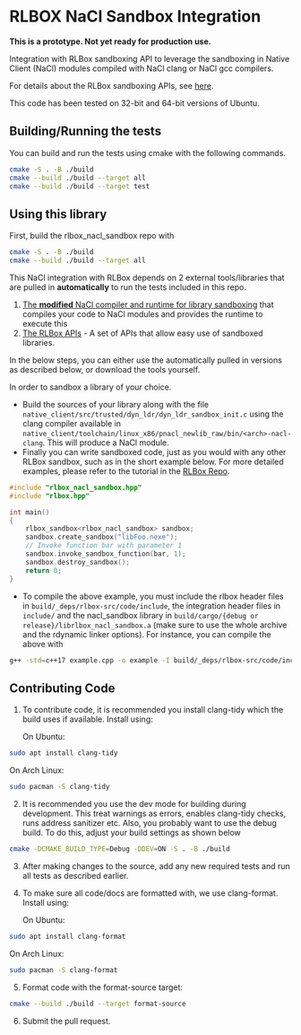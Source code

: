 # RLBOX NaCl Sandbox Integration

**This is a prototype. Not yet ready for production use.**

Integration with RLBox sandboxing API to leverage the sandboxing in Native Client (NaCl) modules compiled with NaCl clang or NaCl gcc compilers.

For details about the RLBox sandboxing APIs, see [here](https://github.com/PLSysSec/rlbox_api_cpp17).

This code has been tested on 32-bit and 64-bit versions of Ubuntu.

## Building/Running the tests

You can build and run the tests using cmake with the following commands.

```bash
cmake -S . -B ./build
cmake --build ./build --target all
cmake --build ./build --target test
```

## Using this library

First, build the rlbox_nacl_sandbox repo with

```bash
cmake -S . -B ./build
cmake --build ./build --target all
```

This NaCl integration with RLBox depends on 2 external tools/libraries that are pulled in **automatically** to run the tests included in this repo.

1. [The **modified** NaCl compiler and runtime for library sandboxing](https://github.com/shravanrn/Sandboxing_NaCl/) that compiles your code to NaCl modules and provides the runtime to execute this
3.  [The RLBox APIs]((https://github.com/PLSysSec/rlbox_api_cpp17)) - A set of APIs that allow easy use of sandboxed libraries.

In the below steps, you can either use the automatically pulled in versions as described below, or download the tools yourself.

In order to sandbox a library of your choice.

- Build the sources of your library along with the file `native_client/src/trusted/dyn_ldr/dyn_ldr_sandbox_init.c` using the clang compiler available in `native_client/toolchain/linux_x86/pnacl_newlib_raw/bin/<arch>-nacl-clang`. This will produce a NaCl module.
- Finally you can write sandboxed code, just as you would with any other RLBox sandbox, such as in the short example below. For more detailed examples, please refer to the tutorial in the [RLBox Repo]((https://github.com/PLSysSec/rlbox_api_cpp17)).


```c++
#include "rlbox_nacl_sandbox.hpp"
#include "rlbox.hpp"

int main()
{
    rlbox_sandbox<rlbox_nacl_sandbox> sandbox;
    sandbox.create_sandbox("libFoo.nexe");
    // Invoke function bar with parameter 1
    sandbox.invoke_sandbox_function(bar, 1);
    sandbox.destroy_sandbox();
    return 0;
}
```

- To compile the above example, you must include the rlbox header files in `build/_deps/rlbox-src/code/include`, the integration header files in `include/` and the nacl_sandbox library in `build/cargo/{debug or release}/librlbox_nacl_sandbox.a` (make sure to use the whole archive and the rdynamic linker options). For instance, you can compile the above with

```bash
g++ -std=c++17 example.cpp -o example -I build/_deps/rlbox-src/code/include -I include -Wl,--whole-archive -l:build/cargo/debug/librlbox_nacl_sandbox.a -Wl,--no-whole-archive -Wl,-rdynamic
```

## Contributing Code

1. To contribute code, it is recommended you install clang-tidy which the build
uses if available. Install using:

   On Ubuntu:
```bash
sudo apt install clang-tidy
```
   On Arch Linux:
```bash
sudo pacman -S clang-tidy
```

2. It is recommended you use the dev mode for building during development. This
treat warnings as errors, enables clang-tidy checks, runs address sanitizer etc.
Also, you probably want to use the debug build. To do this, adjust your build
settings as shown below

```bash
cmake -DCMAKE_BUILD_TYPE=Debug -DDEV=ON -S . -B ./build
```

3. After making changes to the source, add any new required tests and run all
tests as described earlier.

4. To make sure all code/docs are formatted with, we use clang-format.
Install using:

   On Ubuntu:
```bash
sudo apt install clang-format
```
   On Arch Linux:
```bash
sudo pacman -S clang-format
```

5. Format code with the format-source target:
```bash
cmake --build ./build --target format-source
```

6. Submit the pull request.
